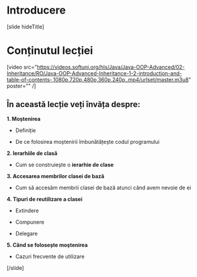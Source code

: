 # Introducere

[slide hideTitle]

# Conținutul lecției

[video src="https://videos.softuni.org/hls/Java/Java-OOP-Advanced/02-Inheritance/RO/Java-OOP-Advanced-Inheritance-1-2-introduction-and-table-of-contents-,1080p,720p,480p,360p,240p,.mp4/urlset/master.m3u8" poster="" /]

## În această lecție veți învăța despre:

**1. Moştenirea**

- Definiție

- De ce folosirea moștenirii îmbunătățește codul programului

**2. Ierarhiile de clasă**

- Cum se construiește o **ierarhie de clase**

**3. Accesarea membrilor clasei de bază**

- Cum să accesăm membrii clasei de bază atunci când avem nevoie de ei

**4. Tipuri de reutilizare a clasei**

- Extindere

- Compunere

- Delegare

**5. Când se folosește moștenirea**

- Cazuri frecvente de utilizare 
    
[/slide]
